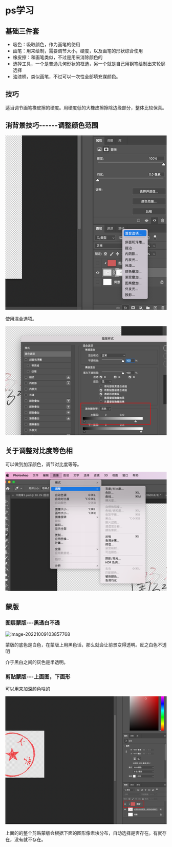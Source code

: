 # ps学习



## 基础三件套

- 吸色：吸取颜色，作为画笔的使用
- 画笔：用来绘制，需要调节大小，硬度，以及画笔的形状综合使用
- 橡皮擦：和画笔类似，不过是用来消除颜色的
- 选择工具，一个是普通几何形状的框选，另一个就是自己用钢笔绘制出来轮廓选择
- 油漆桶，类似画笔，不过可以一次性全部填充谋颜色。



## 技巧

适当调节画笔橡皮擦的硬度。用硬度低的大橡皮擦擦除边缘部分，整体比较保真。





## 消背景技巧------调整颜色范围

![image-20221009110452976](https://raw.githubusercontent.com/kengerlwl/MDimg/master/image/84d663a0b038982740b9687a7d3fec01/23a81d4c402608f3d82f91314fe27bb7.png)

使用混合选项。

![image-20221009110523619](https://raw.githubusercontent.com/kengerlwl/MDimg/master/image/84d663a0b038982740b9687a7d3fec01/127381b4f2cd920a0328a8bbc620736c.png)





## 关于调整对比度等色相

可以做到加深颜色，调节对比度等等。

![image-20221009110612289](https://raw.githubusercontent.com/kengerlwl/MDimg/master/image/84d663a0b038982740b9687a7d3fec01/3f53ce38859f888269d9f7792158e766.png)







## 蒙版



### 图层蒙版---黑透白不透

![image-20221009103857768](https://raw.githubusercontent.com/kengerlwl/MDimg/master/image/84d663a0b038982740b9687a7d3fec01/e4c20d5da0e1091c10e8d8267b946842.png)

蒙版的底色是白色，在蒙版上用黑色话，那么就会让前景变得透明。反之白色不透明

介于黑白之间的灰色是半透明。

### 剪贴蒙版---上面图，下面形

可以用来加深颜色啥的

![image-20221009104558570](https://raw.githubusercontent.com/kengerlwl/MDimg/master/image/84d663a0b038982740b9687a7d3fec01/eed3c82b9da9c8cb72ed35f95ead8483.png)



上面的的整个剪贴蒙版会根据下面的图形像素块分布，自动选择是否存在。有就存在，没有就不存在。





